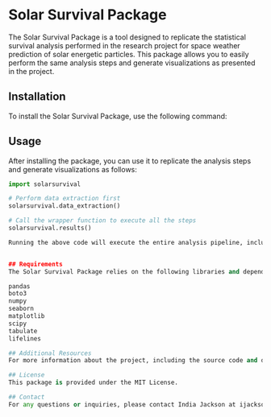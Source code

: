 # Solar Survival Package

The Solar Survival Package is a tool designed to replicate the statistical survival analysis performed in the research project for space weather prediction of solar energetic particles. This package allows you to easily perform the same analysis steps and generate visualizations as presented in the project.

## Installation

To install the Solar Survival Package, use the following command:


## Usage

After installing the package, you can use it to replicate the analysis steps and generate visualizations as follows:

```python
import solarsurvival

# Perform data extraction first
solarsurvival.data_extraction()

# Call the wrapper function to execute all the steps
solarsurvival.results()

Running the above code will execute the entire analysis pipeline, including data extraction and generating various plots and summaries. Please note that this usage is intended to replicate the project's analysis and may not be immediately reusable for other purposes.


## Requirements
The Solar Survival Package relies on the following libraries and dependencies. They will be automatically installed when you install the package:

pandas
boto3
numpy
seaborn
matplotlib
scipy
tabulate
lifelines

## Additional Resources
For more information about the project, including the source code and detailed documentation, you can visit the GitHub repository.

## License
This package is provided under the MIT License.

## Contact
For any questions or inquiries, please contact India Jackson at ijackson1@gsu.edu.


